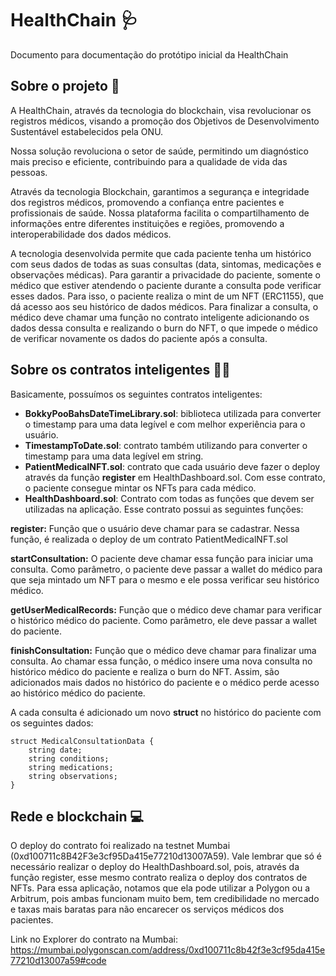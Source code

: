 # HealthChain 🩺

Documento para documentação do protótipo inicial da HealthChain



## Sobre o projeto 📄

A HealthChain, através da tecnologia do blockchain, visa revolucionar os registros médicos, visando a promoção dos Objetivos de Desenvolvimento Sustentável estabelecidos pela ONU.
 
Nossa solução revoluciona o setor de saúde, permitindo um diagnóstico mais preciso e eficiente, contribuindo para a qualidade de vida das pessoas.  

Através da tecnologia Blockchain, garantimos a segurança e integridade dos registros médicos, promovendo a confiança entre pacientes e profissionais de saúde. Nossa plataforma facilita o compartilhamento de informações entre diferentes instituições e regiões, promovendo a interoperabilidade dos dados médicos.

A tecnologia desenvolvida permite que cada paciente tenha um histórico com seus dados de todas as suas consultas (data, sintomas, medicações e observações médicas). Para garantir a privacidade do paciente, somente o médico que estiver atendendo o paciente durante a consulta pode verificar esses dados. Para isso, o paciente realiza o mint de um NFT (ERC1155), que dá acesso aos seu histórico de dados médicos. Para finalizar a consulta, o médico deve chamar uma função no contrato inteligente adicionando os dados dessa consulta e realizando o burn do NFT, o que impede o médico de verificar novamente os dados do paciente após a consulta.

## Sobre os contratos inteligentes 👨‍💻

Basicamente, possuímos os seguintes contratos inteligentes:
- **BokkyPooBahsDateTimeLibrary.sol**: biblioteca utilizada para converter o timestamp para uma data legível e com melhor experiência para o usuário.
- **TimestampToDate.sol**: contrato também utilizando para converter o timestamp para uma data legível em string.
- **PatientMedicalNFT.sol**: contrato que cada usuário deve fazer o deploy através da função **register** em HealthDashboard.sol. Com esse contrato, o paciente consegue mintar os NFTs para cada médico.
- **HealthDashboard.sol**: Contrato com todas as funções que devem ser utilizadas na aplicação. Esse contrato possui as seguintes funções:

**register:** Função que o usuário deve chamar para se cadastrar. Nessa função, é realizada o deploy de um contrato PatientMedicalNFT.sol

**startConsultation:** O paciente deve chamar essa função para iniciar uma consulta. Como parâmetro, o paciente deve passar a wallet do médico para que seja mintado um NFT para o mesmo e ele possa verificar seu histórico médico.

**getUserMedicalRecords:** Função que o médico deve chamar para verificar o histórico médico do paciente. Como parâmetro, ele deve passar a wallet do paciente.

**finishConsultation:** Função que o médico deve chamar para finalizar uma consulta. Ao chamar essa função, o médico insere uma nova consulta no histórico médico do paciente e realiza o burn do NFT. Assim, são adicionados mais dados no histórico do paciente e o médico perde acesso ao histórico médico do paciente.

A cada consulta é adicionado um novo **struct** no histórico do paciente com os seguintes dados:

    struct MedicalConsultationData {
        string date;
        string conditions;
        string medications;
        string observations;
    }

## Rede e blockchain 💻
O deploy do contrato foi realizado na testnet Mumbai (0xd100711c8B42F3e3cf95Da415e77210d13007A59). Vale lembrar que só é necessário realizar o deploy do HealthDashboard.sol, pois, através da função register, esse mesmo contrato realiza o deploy dos contratos de NFTs. Para essa aplicação, notamos que ela pode utilizar a Polygon ou a Arbitrum, pois ambas funcionam muito bem, tem credibilidade no mercado e taxas mais baratas para não encarecer os serviços médicos dos pacientes.

Link no Explorer do contrato na Mumbai: https://mumbai.polygonscan.com/address/0xd100711c8b42f3e3cf95da415e77210d13007a59#code 
